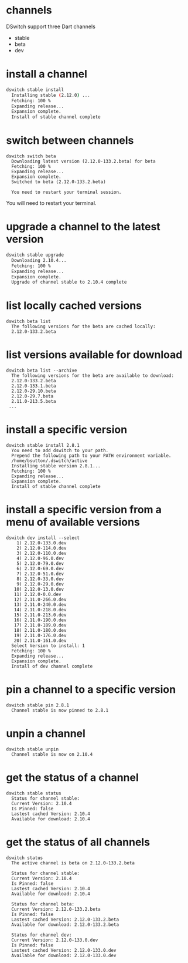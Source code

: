 # channels
DSwitch support three Dart channels

* stable
* beta
* dev

# install a channel

```bash
dswitch stable install
  Installing stable (2.12.0) ...
  Fetching: 100 %
  Expanding release...
  Expansion complete.
  Install of stable channel complete

```

# switch between channels

```
dswitch switch beta
  Downloading latest version (2.12.0-133.2.beta) for beta
  Fetching: 100 %
  Expanding release...
  Expansion complete.
  Switched to beta (2.12.0-133.2.beta)
 
  You need to restart your terminal session.
```

You will need to restart your terminal.


# upgrade a channel to the latest version

```bash
dswitch stable upgrade
  Downloading 2.10.4...
  Fetching: 100 %
  Expanding release...
  Expansion complete.
  Upgrade of channel stable to 2.10.4 complete

```

# list locally cached versions

```
dswitch beta list
  The following versions for the beta are cached locally:
  2.12.0-133.2.beta

```

# list versions available for download

```
dswitch beta list --archive
  The following versions for the beta are available to download:
  2.12.0-133.2.beta
  2.12.0-133.1.beta
  2.12.0-29.10.beta
  2.12.0-29.7.beta
  2.11.0-213.5.beta
 ... 

```

# install a specific version

```
dswitch stable install 2.8.1
  You need to add dswitch to your path.
  Prepend the following path to your PATH environment variable.
  /home/bsutton/.dswitch/active
  Installing stable version 2.8.1...
  Fetching: 100 %
  Expanding release...
  Expansion complete.
  Install of stable channel complete
```

# install a specific version from a menu of available versions

```
dswitch dev install --select
    1) 2.12.0-133.0.dev
    2) 2.12.0-114.0.dev
    3) 2.12.0-110.0.dev
    4) 2.12.0-96.0.dev
    5) 2.12.0-79.0.dev
    6) 2.12.0-69.0.dev
    7) 2.12.0-51.0.dev
    8) 2.12.0-33.0.dev
    9) 2.12.0-29.0.dev
   10) 2.12.0-13.0.dev
   11) 2.12.0-0.0.dev
   12) 2.11.0-266.0.dev
   13) 2.11.0-240.0.dev
   14) 2.11.0-218.0.dev
   15) 2.11.0-213.0.dev
   16) 2.11.0-190.0.dev
   17) 2.11.0-189.0.dev
   18) 2.11.0-180.0.dev
   19) 2.11.0-176.0.dev
   20) 2.11.0-161.0.dev
  Select Version to install: 1
  Fetching: 100 %
  Expanding release...
  Expansion complete.
  Install of dev channel complete
```

# pin a channel to a specific version

```
dswitch stable pin 2.8.1
  Channel stable is now pinned to 2.8.1
```

# unpin a channel

```
dswitch stable unpin
  Channel stable is now on 2.10.4
```

# get the status of a channel

```
dswitch stable status
  Status for channel stable:
  Current Version: 2.10.4
  Is Pinned: false
  Lastest cached Version: 2.10.4
  Available for download: 2.10.4
```

# get the status of all channels

```
dswitch status
  The active channel is beta on 2.12.0-133.2.beta
  
  Status for channel stable:
  Current Version: 2.10.4
  Is Pinned: false
  Lastest cached Version: 2.10.4
  Available for download: 2.10.4
  
  Status for channel beta:
  Current Version: 2.12.0-133.2.beta
  Is Pinned: false
  Lastest cached Version: 2.12.0-133.2.beta
  Available for download: 2.12.0-133.2.beta
  
  Status for channel dev:
  Current Version: 2.12.0-133.0.dev
  Is Pinned: false
  Lastest cached Version: 2.12.0-133.0.dev
  Available for download: 2.12.0-133.0.dev
```



